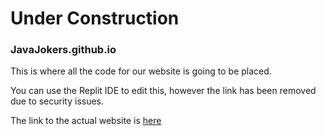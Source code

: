 # Under Construction

### JavaJokers.github.io

This is where all the code for our website is going to be placed.  

You can use the Replit IDE to edit this, however the link has been removed due to security issues.

The link to the actual website is [here](javajokers.github.io)